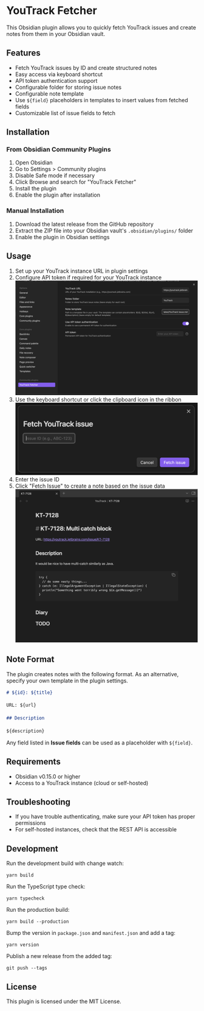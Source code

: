 # YouTrack Fetcher

This Obsidian plugin allows you to quickly fetch YouTrack issues and create notes from them in your Obsidian vault.

## Features

- Fetch YouTrack issues by ID and create structured notes
- Easy access via keyboard shortcut
- API token authentication support
- Configurable folder for storing issue notes
- Configurable note template
- Use `${field}` placeholders in templates to insert values from fetched fields
- Customizable list of issue fields to fetch

## Installation

### From Obsidian Community Plugins

1. Open Obsidian
2. Go to Settings > Community plugins
3. Disable Safe mode if necessary
4. Click Browse and search for "YouTrack Fetcher"
5. Install the plugin
6. Enable the plugin after installation

### Manual Installation

1. Download the latest release from the GitHub repository
2. Extract the ZIP file into your Obsidian vault's `.obsidian/plugins/` folder
3. Enable the plugin in Obsidian settings

## Usage

1. Set up your YouTrack instance URL in plugin settings
2. Configure API token if required for your YouTrack instance
   ![plugin settings](images/settings.png "Plugin Settings")
3. Use the keyboard shortcut or click the clipboard icon in the ribbon
   ![fetch issue window](images/modal.png "Fetch Issue Window")
4. Enter the issue ID
5. Click "Fetch Issue" to create a note based on the issue data
   ![fetched issue](images/fetched.png "Fetched Issue")

## Note Format

The plugin creates notes with the following format. As an alternative, specify your own template in the plugin settings.

```markdown
# ${id}: ${title}

URL: ${url}

## Description

${description}
```

Any field listed in **Issue fields** can be used as a placeholder with `${field}`.

## Requirements

- Obsidian v0.15.0 or higher
- Access to a YouTrack instance (cloud or self-hosted)

## Troubleshooting

- If you have trouble authenticating, make sure your API token has proper permissions
- For self-hosted instances, check that the REST API is accessible

## Development

Run the development build with change watch:

```shell
yarn build
```

Run the TypeScript type check:

```shell
yarn typecheck
```

Run the production build:

```shell
yarn build --production
```

Bump the version in `package.json` and `manifest.json` and add a tag:

```shell
yarn version
```

Publish a new release from the added tag:

```shell
git push --tags
```

## License

This plugin is licensed under the MIT License.
